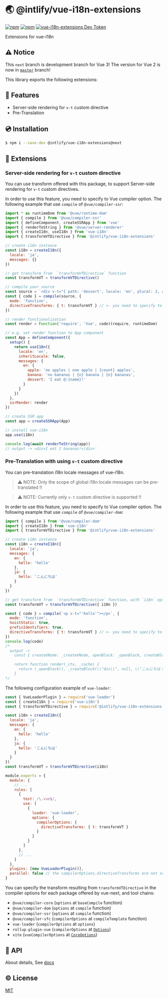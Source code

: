 # 🌏 @intlify/vue-i18n-extensions

[![npm](https://img.shields.io/npm/v/@intlify/vue-i18n-extensions/next.svg)](https://www.npmjs.com/package/@intlify/vue-i18n-extensions)
[![npm](https://img.shields.io/npm/v/@intlify/vue-i18n-extensions.svg)](https://www.npmjs.com/package/@intlify/vue-i18n-extensions)
[![vue-i18n-extensions Dev Token](https://badge.devtoken.rocks/vue-i18n-extensions)](https://devtoken.rocks/package/vue-i18n-extensions)

Extensions for vue-i18n

## ⚠️ Notice
This `next` branch is development branch for Vue 3! The version for Vue 2 is now in [`master`](https://github.com/intlify/vue-i18n-extensions/tree/master) branch!


This library exports the following extensions:

## 🌟 Features

- Server-side rendering for `v-t` custom directive
- Pre-Translation


## 💿 Installation

```sh
$ npm i --save-dev @intlify/vue-i18n-extensions@next
```


## 🚀 Extensions

### Server-side rendering for `v-t` custom directive

You can use transform offered with this package, to support Server-side rendering for `v-t` custom directives.

In order to use this feature, you need to specify to Vue compiler option.
The following example that use `compile` of `@vue/compiler-ssr`:

```js
import * as runtimeDom from '@vue/runtime-dom'
import { compile } from '@vue/compiler-ssr'
import { defineComponent, createSSRApp } from 'vue'
import { renderToString } from '@vue/server-renderer'
import { createI18n, useI18n } from 'vue-i18n'
import { transformVTDirective } from '@intlify/vue-i18n-extensions'

// create i18n instance
const i18n = createI18n({
  locale: 'ja',
  messages: {}
})

// get transform from  `transformVTDirective` function
const transformVT = transformVTDirective()

// compile your source
const source = `<div v-t="{ path: 'dessert', locale: 'en', plural: 2, args: { name: 'banana' } }"/>`
const { code } = compile(source, {
  mode: 'function',
  directiveTransforms: { t: transformVT } // <- you need to specify to `directiveTransforms` option!
})

// render functionalization
const render = Function('require', 'Vue', code)(require, runtimeDom)

// e.g. set render function to App component
const App = defineComponent({
  setup() {
    return useI18n({
      locale: 'en',
      inheritLocale: false,
      messages: {
        en: {
          apple: 'no apples | one apple | {count} apples',
          banana: 'no bananas | {n} banana | {n} bananas',
          dessert: 'I eat @:{name}!'
        }
      }
    })
  },
  ssrRender: render
})

// create SSR app
const app = createSSRApp(App)

// install vue-i18n
app.use(i18n)

console.log(await renderToString(app))
// output -> <div>I eat 2 bananas!</div>`
```


### Pre-Translation with using `v-t` custom directive

You can pre-translation i18n locale messages of vue-i18n.

> :warning: NOTE: Only the scope of global i18n locale messages can be pre-translated !!

> :warning: NOTE: Currently only `v-t` custom directive is supported !!

In order to use this feature, you need to specify to Vue compiler option.
The following example that use `compile` of `@vue/compiler-dom`:

```js
import { compile } from '@vue/compiler-dom'
import { createI18n } from 'vue-i18n'
import { transformVTDirective } from '@intlify/vue-i18n-extensions'

// create i18n instance
const i18n = createI18n({
  locale: 'ja',
  messages: {
    en: {
      hello: 'hello'
    },
    ja: {
      hello: 'こんにちは'
    }
  }
})

// get transform from  `transformVTDirective` function, with `i18n` option
const transformVT = transformVTDirective({ i18n })

const { code } = compile(`<p v-t="'hello'"></p>`, {
  mode: 'function',
  hoistStatic: true,
  prefixIdentifiers: true,
  directiveTransforms: { t: transformVT } // <- you need to specify to `directiveTransforms` option!
})
console.log(code)
/*
  output ->
    const { createVNode: _createVNode, openBlock: _openBlock, createBlock: _createBlock } = Vue

    return function render(_ctx, _cache) {
      return (_openBlock(), _createBlock(\\"div\\", null, \\"こんにちは！\\"))
    }
*/
```

The following configuration example of `vue-loader`:

```js
const { VueLoaderPlugin } = require('vue-loader')
const { createI18n } = require('vue-i18n')
const { transformVTDirective } = require('@intlify/vue-i18n-extensions')

const i18n = createI18n({
  locale: 'ja',
  messages: {
    en: {
      hello: 'hello'
    },
    ja: {
      hello: 'こんにちは'
    }
  }
})
const transformVT = transformVTDirective(i18n)

module.exports = {
  module: {
    // ...
    rules: [
      {
        test: /\.vue$/,
        use: [
          {
            loader: 'vue-loader',
            options: {
              compilerOptions: {
                directiveTransforms: { t: transformVT }
              }
            }
          }
        ]
      },
      // ...
    ]
  },
  plugins: [new VueLoaderPlugin()],
  parallel: false // the compilerOptions.directiveTransforms are not serializable
}
```

You can specify the transform resulting from `transformVTDirective` in the compiler options for each package offered by vue-next, and tool chains:

- `@vue/compiler-core` (`options` at `baseCompile` function)
- `@vue/compiler-dom` (`options` at `compile` function)
- `@vue/compiler-ssr` (`options` at `compile` function)
- `@vue/compiler-sfc` (`compilerOptions` at `compileTemplate` function)
- `vue-loader` (`compilerOptions` at `options`)
- `rollup-plugin-vue` (`compilerOptions` at [`Options`](https://github.com/vuejs/rollup-plugin-vue/blob/next/src/index.ts#L50))
- `vite` (`vueCompilerOptions` at [`CoreOptions`](https://github.com/vitejs/vite/blob/master/src/node/config.ts#L154))


## 🤝 API

About details, See [docs](./docs/@intlify/vue-i18n-extensions-api.md)


## ©️ License

[MIT](http://opensource.org/licenses/MIT)
